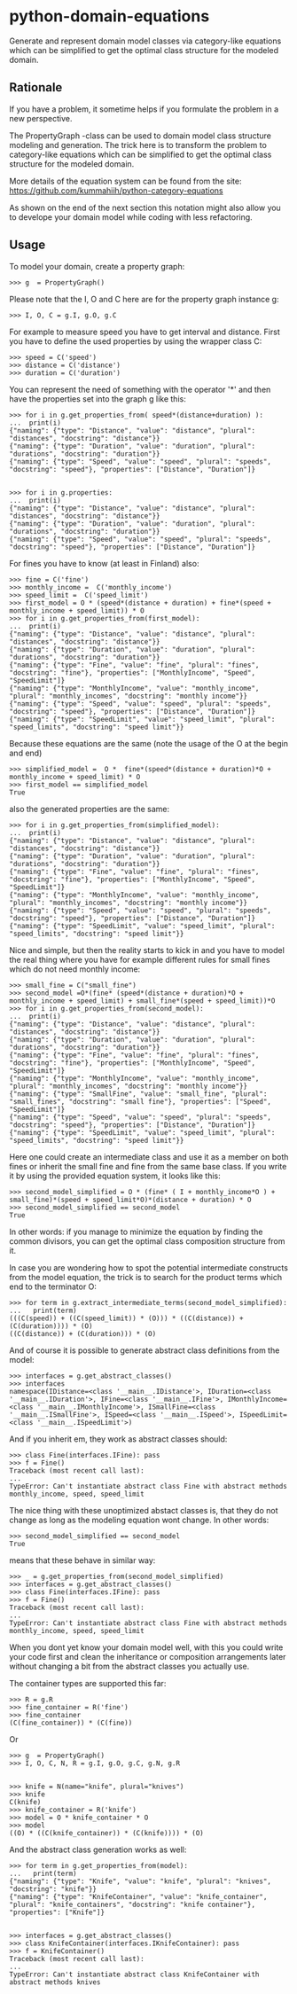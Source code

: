 # python-domain-equations

Generate and represent domain model classes via category-like equations
which can be simplified to get the optimal class structure for the modeled domain.

## Rationale

If you have a problem, it sometime helps if you formulate the problem in a new perspective.

The PropertyGraph -class can be used to domain model class structure modeling and generation.
The trick here is to transform the problem to category-like equations which
can be simplified to get the optimal class structure for the modeled domain.

More details of the equation system can be found from the site: https://github.com/kummahiih/python-category-equations

As shown on the end of the next section this notation might also allow you to develope your domain model while coding with less 
refactoring.

## Usage

To model your domain, create a property graph:

    >>> g  = PropertyGraph()

Please note that the I, O and C here are for the property graph instance g:

    >>> I, O, C = g.I, g.O, g.C

For example to measure speed you have to get interval and distance. First you have to define
the used properties by using the wrapper class C:

    >>> speed = C('speed')
    >>> distance = C('distance')
    >>> duration = C('duration')

You can represent the need of something with the operator '*' and then
have the properties set into the graph g like this:

    >>> for i in g.get_properties_from( speed*(distance+duration) ):
    ...  print(i)
    {"naming": {"type": "Distance", "value": "distance", "plural": "distances", "docstring": "distance"}}
    {"naming": {"type": "Duration", "value": "duration", "plural": "durations", "docstring": "duration"}}
    {"naming": {"type": "Speed", "value": "speed", "plural": "speeds", "docstring": "speed"}, "properties": ["Distance", "Duration"]}


    >>> for i in g.properties:
    ...  print(i)
    {"naming": {"type": "Distance", "value": "distance", "plural": "distances", "docstring": "distance"}}
    {"naming": {"type": "Duration", "value": "duration", "plural": "durations", "docstring": "duration"}}
    {"naming": {"type": "Speed", "value": "speed", "plural": "speeds", "docstring": "speed"}, "properties": ["Distance", "Duration"]}

For fines you have to know (at least in Finland) also:

    >>> fine = C('fine')
    >>> monthly_income =  C('monthly_income')
    >>> speed_limit =  C('speed_limit')
    >>> first_model = O * (speed*(distance + duration) + fine*(speed + monthly_income + speed_limit)) * O
    >>> for i in g.get_properties_from(first_model):
    ...  print(i)
    {"naming": {"type": "Distance", "value": "distance", "plural": "distances", "docstring": "distance"}}
    {"naming": {"type": "Duration", "value": "duration", "plural": "durations", "docstring": "duration"}}
    {"naming": {"type": "Fine", "value": "fine", "plural": "fines", "docstring": "fine"}, "properties": ["MonthlyIncome", "Speed", "SpeedLimit"]}
    {"naming": {"type": "MonthlyIncome", "value": "monthly_income", "plural": "monthly_incomes", "docstring": "monthly income"}}
    {"naming": {"type": "Speed", "value": "speed", "plural": "speeds", "docstring": "speed"}, "properties": ["Distance", "Duration"]}
    {"naming": {"type": "SpeedLimit", "value": "speed_limit", "plural": "speed_limits", "docstring": "speed limit"}}

Because these equations are the same (note the usage of the O at the begin and end)

    >>> simplified_model =  O *  fine*(speed*(distance + duration)*O + monthly_income + speed_limit) * O
    >>> first_model == simplified_model
    True

also the generated properties are the same:

    >>> for i in g.get_properties_from(simplified_model):
    ...  print(i)
    {"naming": {"type": "Distance", "value": "distance", "plural": "distances", "docstring": "distance"}}
    {"naming": {"type": "Duration", "value": "duration", "plural": "durations", "docstring": "duration"}}
    {"naming": {"type": "Fine", "value": "fine", "plural": "fines", "docstring": "fine"}, "properties": ["MonthlyIncome", "Speed", "SpeedLimit"]}
    {"naming": {"type": "MonthlyIncome", "value": "monthly_income", "plural": "monthly_incomes", "docstring": "monthly income"}}
    {"naming": {"type": "Speed", "value": "speed", "plural": "speeds", "docstring": "speed"}, "properties": ["Distance", "Duration"]}
    {"naming": {"type": "SpeedLimit", "value": "speed_limit", "plural": "speed_limits", "docstring": "speed limit"}}


Nice and simple, but then the reality starts to kick in and you have to model the real thing where you have for example
different rules for small fines which do not need monthly income:

    >>> small_fine = C("small_fine")
    >>> second_model =O*(fine* (speed*(distance + duration)*O + monthly_income + speed_limit) + small_fine*(speed + speed_limit))*O
    >>> for i in g.get_properties_from(second_model):
    ...  print(i)
    {"naming": {"type": "Distance", "value": "distance", "plural": "distances", "docstring": "distance"}}
    {"naming": {"type": "Duration", "value": "duration", "plural": "durations", "docstring": "duration"}}
    {"naming": {"type": "Fine", "value": "fine", "plural": "fines", "docstring": "fine"}, "properties": ["MonthlyIncome", "Speed", "SpeedLimit"]}
    {"naming": {"type": "MonthlyIncome", "value": "monthly_income", "plural": "monthly_incomes", "docstring": "monthly income"}}
    {"naming": {"type": "SmallFine", "value": "small_fine", "plural": "small_fines", "docstring": "small fine"}, "properties": ["Speed", "SpeedLimit"]}
    {"naming": {"type": "Speed", "value": "speed", "plural": "speeds", "docstring": "speed"}, "properties": ["Distance", "Duration"]}
    {"naming": {"type": "SpeedLimit", "value": "speed_limit", "plural": "speed_limits", "docstring": "speed limit"}}


Here one could create an intermediate class and use it as a member on both fines or inherit the small fine and fine from the same base class.
If you write it by using the provided equation system, it looks like this:
    
    >>> second_model_simplified = O * (fine* ( I + monthly_income*O ) + small_fine)*(speed + speed_limit*O)*(distance + duration) * O
    >>> second_model_simplified == second_model
    True

In other words: if you manage to minimize the equation by finding the common divisors, you can get the optimal class composition
structure from it.

In case you are wondering how to spot the potential intermediate constructs from the model equation, the trick is to search for the
product terms which end to the terminator O:

    >>> for term in g.extract_intermediate_terms(second_model_simplified):
    ...   print(term)
    (((C(speed)) + ((C(speed_limit)) * (O))) * ((C(distance)) + (C(duration)))) * (O)
    ((C(distance)) + (C(duration))) * (O)

And of course it is possible to generate abstract class definitions from the model:

    >>> interfaces = g.get_abstract_classes()
    >>> interfaces
    namespace(IDistance=<class '__main__.IDistance'>, IDuration=<class '__main__.IDuration'>, IFine=<class '__main__.IFine'>, IMonthlyIncome=<class '__main__.IMonthlyIncome'>, ISmallFine=<class '__main__.ISmallFine'>, ISpeed=<class '__main__.ISpeed'>, ISpeedLimit=<class '__main__.ISpeedLimit'>)

And if you inherit em, they work as abstract classes should:

    >>> class Fine(interfaces.IFine): pass
    >>> f = Fine()
    Traceback (most recent call last):
    ...
    TypeError: Can't instantiate abstract class Fine with abstract methods monthly_income, speed, speed_limit


The nice thing with these unoptimized abstact classes  is, that they do not change as long as the modeling equation wont change. In other words:

    >>> second_model_simplified == second_model
    True
    
means that these behave in similar way:

    >>> _ = g.get_properties_from(second_model_simplified)
    >>> interfaces = g.get_abstract_classes()
    >>> class Fine(interfaces.IFine): pass
    >>> f = Fine()
    Traceback (most recent call last):
    ...
    TypeError: Can't instantiate abstract class Fine with abstract methods monthly_income, speed, speed_limit


When you dont yet know your domain model well, with this you could write your code first and clean the 
inheritance or composition arrangements later without changing a bit from the abstract classes you actually use.

The container types are supported this far:

    >>> R = g.R
    >>> fine_container = R('fine')
    >>> fine_container
    (C(fine_container)) * (C(fine))

Or

    >>> g  = PropertyGraph()
    >>> I, O, C, N, R = g.I, g.O, g.C, g.N, g.R


    >>> knife = N(name="knife", plural="knives")
    >>> knife
    C(knife)
    >>> knife_container = R('knife')
    >>> model = O * knife_container * O
    >>> model
    ((O) * ((C(knife_container)) * (C(knife)))) * (O)

And the abstract class generation works as well:

    >>> for term in g.get_properties_from(model):
    ...   print(term)
    {"naming": {"type": "Knife", "value": "knife", "plural": "knives", "docstring": "knife"}}
    {"naming": {"type": "KnifeContainer", "value": "knife_container", "plural": "knife_containers", "docstring": "knife container"}, "properties": ["Knife"]}


    >>> interfaces = g.get_abstract_classes()
    >>> class KnifeContainer(interfaces.IKnifeContainer): pass
    >>> f = KnifeContainer()
    Traceback (most recent call last):
    ...
    TypeError: Can't instantiate abstract class KnifeContainer with abstract methods knives


    